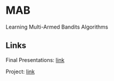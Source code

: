 # MAB

Learning Multi-Armed Bandits Algorithms

## Links

Final Presentations: [link](https://github.com/Ghostlikei/MAB/tree/main/final%20pre)

Project: [link](https://github.com/Ghostlikei/MAB/tree/main/project)
